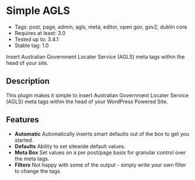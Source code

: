 # Simple AGLS

* Tags: post, page, admin, agls, meta, editor, open gov, gov2, dublin core
* Requires at least: 3.0
* Tested up to: 3.4.1
* Stable tag: 1.0

Insert Australian Government Locater Service (AGLS) meta tags within the head of your site.

## Description

This plugin makes it simple to insert Australian Government Locater Service (AGLS) meta tags within the head of your WordPress Powered Site.

## Features

* **Automatic** Automatically inserts smart defaults out of the box to get you started.
* **Defaults** Ability to set sitewide default values.
* **Meta Box** Set values on a per post/page basis for granular control over the meta tags.
* **Filters** Not happy with some of the output - simply write your own filter to change the tags.
